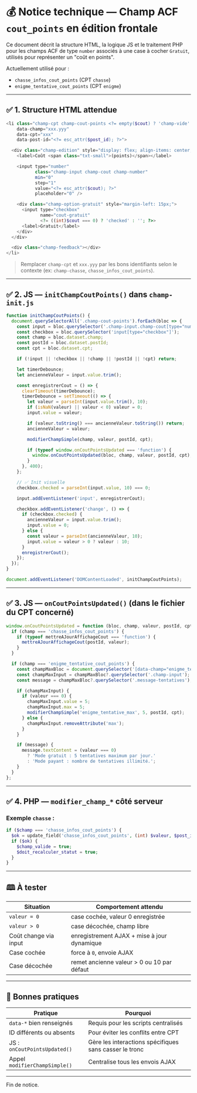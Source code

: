 # 💰 Notice technique — Champ ACF `cout_points` en édition frontale

Ce document décrit la structure HTML, la logique JS et le traitement PHP pour les champs ACF de type `number` associés à une case à cocher `Gratuit`, utilisés pour représenter un "coût en points".

Actuellement utilisé pour :

* `chasse_infos_cout_points` (CPT `chasse`)
* `enigme_tentative_cout_points` (CPT `enigme`)

---

## ✅ 1. Structure HTML attendue

```php
<li class="champ-cpt champ-cout-points <?= empty($cout) ? 'champ-vide' : 'champ-rempli'; ?>"
    data-champ="xxx.yyy"
    data-cpt="xxx"
    data-post-id="<?= esc_attr($post_id); ?>">

  <div class="champ-edition" style="display: flex; align-items: center;">
    <label>Coût <span class="txt-small">(points)</span></label>

    <input type="number"
           class="champ-input champ-cout champ-number"
           min="0"
           step="1"
           value="<?= esc_attr($cout); ?>"
           placeholder="0" />

    <div class="champ-option-gratuit" style="margin-left: 15px;">
      <input type="checkbox"
             name="cout-gratuit"
             <?= ((int)$cout === 0) ? 'checked' : ''; ?>>
      <label>Gratuit</label>
    </div>
  </div>

  <div class="champ-feedback"></div>
</li>
```

> Remplacer `champ-cpt` et `xxx.yyy` par les bons identifiants selon le contexte (ex: `champ-chasse`, `chasse_infos_cout_points`).

---

## ✅ 2. JS — `initChampCoutPoints()` dans `champ-init.js`

```js
function initChampCoutPoints() {
  document.querySelectorAll('.champ-cout-points').forEach(bloc => {
    const input = bloc.querySelector('.champ-input.champ-cout[type="number"]');
    const checkbox = bloc.querySelector('input[type="checkbox"]');
    const champ = bloc.dataset.champ;
    const postId = bloc.dataset.postId;
    const cpt = bloc.dataset.cpt;

    if (!input || !checkbox || !champ || !postId || !cpt) return;

    let timerDebounce;
    let ancienneValeur = input.value.trim();

    const enregistrerCout = () => {
      clearTimeout(timerDebounce);
      timerDebounce = setTimeout(() => {
        let valeur = parseInt(input.value.trim(), 10);
        if (isNaN(valeur) || valeur < 0) valeur = 0;
        input.value = valeur;

        if (valeur.toString() === ancienneValeur.toString()) return;
        ancienneValeur = valeur;

        modifierChampSimple(champ, valeur, postId, cpt);

        if (typeof window.onCoutPointsUpdated === 'function') {
          window.onCoutPointsUpdated(bloc, champ, valeur, postId, cpt);
        }
      }, 400);
    };

    // ✅ Init visuelle
    checkbox.checked = parseInt(input.value, 10) === 0;

    input.addEventListener('input', enregistrerCout);

    checkbox.addEventListener('change', () => {
      if (checkbox.checked) {
        ancienneValeur = input.value.trim();
        input.value = 0;
      } else {
        const valeur = parseInt(ancienneValeur, 10);
        input.value = valeur > 0 ? valeur : 10;
      }
      enregistrerCout();
    });
  });
}

document.addEventListener('DOMContentLoaded', initChampCoutPoints);
```

---

## ✅ 3. JS — `onCoutPointsUpdated()` (dans le fichier du CPT concerné)

```js
window.onCoutPointsUpdated = function (bloc, champ, valeur, postId, cpt) {
  if (champ === 'chasse_infos_cout_points') {
    if (typeof mettreAJourAffichageCout === 'function') {
      mettreAJourAffichageCout(postId, valeur);
    }
  }

  if (champ === 'enigme_tentative_cout_points') {
    const champMaxBloc = document.querySelector('[data-champ="enigme_tentative_max"]');
    const champMaxInput = champMaxBloc?.querySelector('.champ-input');
    const message = champMaxBloc?.querySelector('.message-tentatives');

    if (champMaxInput) {
      if (valeur === 0) {
        champMaxInput.value = 5;
        champMaxInput.max = 5;
        modifierChampSimple('enigme_tentative_max', 5, postId, cpt);
      } else {
        champMaxInput.removeAttribute('max');
      }
    }

    if (message) {
      message.textContent = (valeur === 0)
        ? 'Mode gratuit : 5 tentatives maximum par jour.'
        : 'Mode payant : nombre de tentatives illimité.';
    }
  }
};
```

---

## ✅ 4. PHP — `modifier_champ_*` côté serveur

### Exemple `chasse` :

```php
if ($champ === 'chasse_infos_cout_points') {
  $ok = update_field('chasse_infos_cout_points', (int) $valeur, $post_id);
  if ($ok) {
    $champ_valide = true;
    $doit_recalculer_statut = true;
  }
}
```

---

## 🕮 À tester

| Situation             | Comportement attendu                        |
| --------------------- | ------------------------------------------- |
| `valeur = 0`          | case cochée, valeur 0 enregistrée           |
| `valeur > 0`          | case décochée, champ libre                  |
| Coût change via input | enregistrement AJAX + mise à jour dynamique |
| Case cochée           | force à `0`, envoie AJAX                    |
| Case décochée         | remet ancienne valeur > 0 ou 10 par défaut  |

---

## 📆 Bonnes pratiques

| Pratique                      | Pourquoi                                               |
| ----------------------------- | ------------------------------------------------------ |
| `data-*` bien renseignés      | Requis pour les scripts centralisés                    |
| ID différents ou absents      | Pour éviter les conflits entre CPT                     |
| JS : `onCoutPointsUpdated()`  | Gère les interactions spécifiques sans casser le tronc |
| Appel `modifierChampSimple()` | Centralise tous les envois AJAX                        |

---

Fin de notice.
